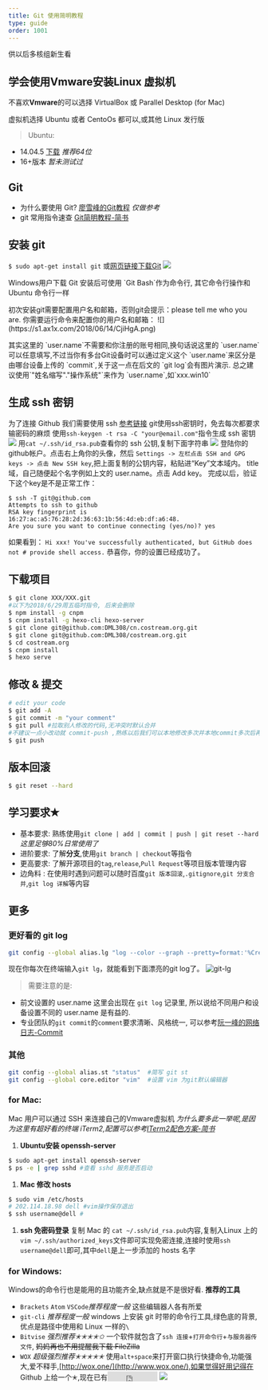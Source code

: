 ```yaml
---
title: Git 使用简明教程
type: guide
order: 1001
---
```


<p class="tip">供以后多核组新生看</p>

## 学会使用**Vmware**安装Linux 虚拟机
不喜欢**Vmware**的可以选择 VirtualBox 或 Parallel Desktop (for Mac)

虚拟机选择 Ubuntu 或者 CentoOs 都可以,或其他 Linux 发行版
>Ubuntu:
- 14.04.5  	[下载](https://mirrors.163.com/ubuntu-releases/14.04.5/)	 *推荐64位*
- 16+版本  		*暂未测试过*
## Git
- 为什么要使用 Git? [廖雪峰的Git教程](https://www.liaoxuefeng.com/wiki/0013739516305929606dd18361248578c67b8067c8c017b000/001373962845513aefd77a99f4145f0a2c7a7ca057e7570000) *仅做参考*
- git 常用指令速查 [Git简明教程-简书](https://www.jianshu.com/p/16ad0722e4cc)

## 安装 git
`$ sudo apt-get install git` 或[网页链接下载Git](https://git-scm.com)
![](https://s1.ax1x.com/2018/06/14/CjibjI.png)
<p class="tip">Windows用户下载 Git 安装后可使用 `Git Bash`作为命令行,
其它命令行操作和 Ubuntu 命令行一样</p>
初次安装git需要配置用户名和邮箱，否则git会提示：please tell me who you are.
你需要运行命令来配置你的用户名和邮箱：
![](https://s1.ax1x.com/2018/06/14/CjiHgA.png)
<p class="tip">其实这里的 `user.name`不需要和你注册的账号相同,换句话说这里的 `user.name` 可以任意填写,不过当你有多台Git设备时可以通过定义这个 `user.name`来区分是由哪台设备上传的 `commit`,关于这一点在后文的 `git log`会有图片演示.
总之建议使用`"姓名缩写"."操作系统"`来作为 `user.name`,如`xxx.win10`</p>

## 生成 ssh 密钥 
为了连接 Github 我们需要使用 ssh [参考链接](https://www.cnblogs.com/superGG1990/p/6844952.html)
git使用ssh密钥时，免去每次都要求输密码的麻烦
使用`ssh-keygen -t rsa -C "your@email.com"`指令生成 ssh 密钥
![](https://i.loli.net/2018/06/14/5b2204fb8d82c.png)
用`cat ~/.ssh/id_rsa.pub`查看你的 ssh 公钥,复制下面字符串
![](https://i.loli.net/2018/06/14/5b2205ae66151.png)
登陆你的github帐户。点击右上角你的头像，然后 `Settings -> 左栏点击 SSH and GPG keys -> 点击 New SSH key`,把上面复制的公钥内容，粘贴进“Key”文本域内。 title域，自己随便起个名字例如上文的 user.name。点击 Add key。
完成以后，验证下这个key是不是正常工作：
```
$ ssh -T git@github.com
Attempts to ssh to github
RSA key fingerprint is 16:27:ac:a5:76:28:2d:36:63:1b:56:4d:eb:df:a6:48.
Are you sure you want to continue connecting (yes/no)? yes
```
如果看到：
`Hi xxx! You've successfully authenticated, but GitHub does not # provide shell access.`
恭喜你，你的设置已经成功了。

## 下载项目
```bash
$ git clone XXX/XXX.git 
#以下为2018/6/29周五临时指令, 后来会删除
$ npm install -g cnpm
$ cnpm install -g hexo-cli hexo-server
$ git clone git@github.com:DML308/cn.costream.org.git 
$ git clone git@github.com:DML308/costream.org.git 
$ cd costream.org
$ cnpm install 
$ hexo serve
```
## 修改 & 提交
```bash
# edit your code
$ git add -A
$ git commit -m "your comment" 
$ git pull #拉取别人修改的代码,无冲突时默认合并
#不建议一点小改动就 commit-push ,熟练以后我们可以本地修改多次并本地commit多次后再执行push一次就ok
$ git push
```
## 版本回滚
```bash
$ git reset --hard
```

## 学习要求✭
- 基本要求: 熟练使用`git clone | add | commit | push | git reset --hard` *这里足够80%日常使用了*
- 进阶要求: 了解**分支**,使用`git branch | checkout`等指令
- 更高要求: 了解开源项目的`tag`,`release`,`Pull Request`等项目版本管理内容
- 边角料 : 在使用时遇到问题可以随时百度`git 版本回滚`,`.gitignore`,`git 分支合并`,`git log 详解`等内容

## 更多
### 更好看的 git log
```bash
git config --global alias.lg "log --color --graph --pretty=format:'%Cred%h%Creset -%C(yellow)%d%Creset %s %Cgreen(%cr) %C(bold blue)<%an>%Creset' --abbrev-commit" 
```
现在你每次在终端输入`git lg`，就能看到下面漂亮的git log了。
![git-lg](https://i.loli.net/2018/06/14/5b22158769764.png)
>需要注意的是:
- 前文设置的 user.name 这里会出现在 `git log` 记录里, 所以说给不同用户和设备设置不同的 user.name 是有益的.
- 专业团队的`git commit`的`comment`要求清晰、风格统一, 可以参考[阮一峰的网络日志-Commit](http://www.ruanyifeng.com/blog/2016/01/commit_message_change_log.html)
### 其他
```bash
git config --global alias.st "status"  #简写 git st
git config --global core.editor "vim"  #设置 vim 为git默认编辑器
```
### for Mac:
Mac 用户可以通过 SSH 来连接自己的Vmware虚拟机 
*为什么要多此一举呢,是因为这里有超好看的终端 iTerm2,配置可以参考[ITerm2配色方案-简书](https://www.jianshu.com/p/33deff6b8a63)*
1. **Ubuntu安装 openssh-server**
```bash
$ sudo apt-get install openssh-server
$ ps -e | grep sshd #查看 sshd 服务是否启动
```
1. **Mac 修改 hosts**
```bash
$ sudo vim /etc/hosts
# 202.114.18.98 dell #vim操作保存退出
$ ssh username@dell #
```
1. **ssh 免密码登录**
复制 Mac 的 `cat ~/.ssh/id_rsa.pub`内容,复制入Linux 上的`vim ~/.ssh/authorized_keys`文件即可实现免密连接,连接时使用`ssh username@dell`即可,其中`dell`是上一步添加的 hosts 名字

### for Windows:
Windows的命令行也是能用的且功能齐全,缺点就是不是很好看.
**推荐的工具**
- `Brackets` `Atom` `VSCode`*推荐程度一般* 
	这些编辑器人各有所爱 
- `git-cli` *推荐程度一般*
	windows 上安装 git 时带的命令行工具,绿色底的背景,优点是路径中使用和 Linux 一样的`\`
- `Bitvise` *强烈推荐✭✭✭✭✩*
一个软件就包含了`ssh 连接`+`打开命令行`+`与服务器传文件`, ~~妈妈再也不用提醒我下载 FileZilla~~
- `WOX` 	*超级强烈推荐✭✭✭✭✭*
 使用`alt+space`来打开窗口执行快捷命令,功能强大,爱不释手,[http://wox.one/](http://www.wox.one/),如果觉得好用记得在 Github 上给一个✭,现在已有<iframe src="https://ghbtns.com/github-btn.html?user=Wox-launcher&repo=Wox&type=star&count=true" frameborder="0" scrolling="0" width="100px" height="20px" style="vertical-align:bottom;line-height:20px;margin:1px 0px"></iframe>
 ![](https://camo.githubusercontent.com/9db33546d3a905a9ad915e0948d3ba3f47f57b64/687474703a2f2f692e696d6775722e636f6d2f4474784e424a692e676966)

